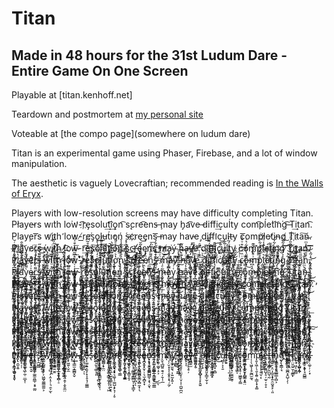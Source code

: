 Titan
====

Made in 48 hours for the 31st Ludum Dare - Entire Game On One Screen
------

Playable at [titan.kenhoff.net]

Teardown and postmortem at [my personal site](http://kenhoff.net/games/titan)

Voteable at [the compo page](somewhere on ludum dare)

Titan is an experimental game using Phaser, Firebase, and a lot of window manipulation.

The aesthetic is vaguely Lovecraftian; recommended reading is [In the Walls of Eryx](http://www.spacewesterns.com/articles/104/).

Players with low-resolution screens may have difficulty completing Titan. 
Pl̸aye̵rs wi͘th lo͘w̛-͡r҉e̡solu͢t͡i͢ǫn͡ s̨cre͡ens̶ ̧may h̡a͡ve ̶dif͘fi͢cuĺty com͡pĺe͘ti͝n͘g͡ ̶T͢itan͡. 
Play̧er͞s w̨i҉th ̛low-̸r͟e͘s̡o̢lu͟t́i̕oń ́s̶c҉ree̡ns͞ ̶may hav̵e ̡dif͟fi̛c͜ult̶y c͞omp̛l̷et̸ing̸ T͏i҉ta͠n͏. 
P̸҉l҉̨ą͟͝ye̸͘r̸s ́w̢i̷̢ţ̷h̕̕ ͟ļ̸͡ow̴͞-r͢͡e͜s͠҉ol͢͠u͜͡ţ͜i̷on҉̸̀ ̸̴̢sc̵͟r̛҉̶e̢ę̡n҉s̕ ͟҉m̸a̢͘ý̴ ̧̀h͞a̶̷̢v̸̶̛e̷͝ ̸͏dì͡f̵͜f̴́҉i̢͡c̢u͟lt͜y̢͜ ̀c̕om̢̛͞p̸͝leţin҉̛g͡ ̷͘͡T͜͏̛i҉ta̷͟ń̕͡.͝͡ 
P͋ͦ̋ͦ̂ͬ̆l̔҉ā́͛ͯ̈̈͌̐y̴̏͋҉e̛͛́ŗͬ̾ͦ҉҉s̶̏̈̄ͬ͛ͫ̋͢ ̽͘͡ẁ̾̕i̽ͧ̚t̆̋̊́̆ͯ͂̍̃́h̨̋ͯ̆ͮ̌̅ ̵͗̀̂͡l̢̍̉͢ŏͩ͏̨wͨ͆̃̔̽̇͒ͤͧ́-͛ͮ͒̓͏͏rͨ͏̷͏e̢̒ͧͥ͆͒̊̃͆ͥ͞sͪ̂ͯo͑̒ͦ̂ͣ̍̀͠l̎͋̐̃ͣͧ̈́͢͠u̍̽̒̂͊͂t̐́̑̍҉i̽͊̆ͫ̊͋̀̕ơ̔͛ͭ͋͑ͤ̎̚͜n̉̐ͧ̎̓̑̾̀ ̵̨̿͊̆ͮ͐̑͐̽ś͐̈ͪ͟͝c̸̍͡͝rͬ͑ͯ͐́̄ͤ̃҉͘e̶ͩ͂͐̽ͭ͂̆͝e̸ͦ̓̒n̂͌͑̓ͫ̒͞͏͘s̵̛͊͒̂ͨ̅̀͒̓ ̈ͮ̎ͯ̅̎̚҉̷mͯ̽ͩ̋̚͢͡a̷ͦ́y͗ͫͬ ̸͑ͬ͌̕h̶͊ͯ͒̈́͂͘ą͊ͫ̌ͬ̄͡vͨ̔̒̍͑̃̅̕ė̢̨ͧ̕ ̃̃ͭ̀̿ͩd͛̀͠ì̢̅ͨͣ͑̋́͌̅͞f̉̏̅̏͒̕҉f̍̔̍ͨ̆̓i͊ͧ̈́̀c̸͗̿̈́ͧ̐͞u̶̵̡ͦ͑̄͐̋ͭ̅͋l̊ͣ̐̾̈́̃̍҉t̀ͪͪͮͨ̈y̧ͨ͋̂̋ͭ ̴ͭ̍̀͑͡c̷ͥ̏̈́ͭ͒ͮ̌̾o̢͊̎̔̎̓͋͛ͬm͗͒̅̌̏͗͊p̢̾̿̓̓̇͋ͬͬͨl͛̈́̑͗̑̾ͩ̚҉e̵̛̅̃̇̍̑ͩ́t̛ͨ̾͆̏́į̎͂̈͊̈̆ͨ͋͋͡ņ̄̆̊̌ͮ͛̈́́͞g̡̍͐ͥ̆ͦ̑͋͠ ̴̡͋͛͝T̵̍ͩͣ͋̑̎͗ͧͧ́î̸ͥ̇̆̈̓͝͝t̶̍̒͂̀͌̕͜a͂̎ͪ͠nͤ̄̋ͦ̇͊͗ͫ́͝.̾͂͛ 
P̸͙͇͆͂̎̒̉̂̊ͤ́l̘̩͕̮͍̣̣͖ͪ͝ā̓ͤͬ̐̽̃͋͟͏̢͔͙ỳ̰͇͍͇̺̩̜̰͌̐̔̂́͑͢e̷̯̹ͯ͗̓̒̃̈r̼̭̣̰̝̪͌ͭ͋̄̾͒ͦ͞͞͠s̴̸̨̲̼͚̘ͭ̐̇ ̆̐̄͏̡̱̞w̜̘̜̠̹̘͖ͧ͌ͦ̃ì̽ͧͤ͑͒̑҉̜̻t̠͇̱̹͊͛ͨ̓͝h̫̺̀ͪ ̏̂̒ͯ́҉̛͓͉̦͕l̸̴̝̭̝̠̙͓̥̎̓̊̄̇o̧͇̩͉̠̎͌̔̉͆ͨ͜͟ẇ̱̭̹͔̠̻̥̮̜͑ͮͦͫ͛͞-͙̤̱͓̘̭ͥͮ̉͜r̛͕͕̘͓ͧͦ͢ē̸̹̘̟͊͝ş̤͈̩̮̭̠̯̻ͨͭ̾͑̊̃͋ͮ̏̕̕ͅo̷̢̞̹̙͙͇̼̠͑̐̐͋l̤͈̻̲͈̤̙ͬ̄ͦ͌͊̈̊ͫ͜ͅu̗̫̥͎̬̍͂ͩť̾̽ͤ̍̆̍̐͏̡̤̩̮̻̼̖̫ͅĭ̭̫͌̂̒́ͦ̇̕o̴̵̩̯̰͚̪͕͈͔̘̔͊̉n̢͚̯͗̌̔͐ͯͭ̿͞ ̨̗̜̯̘̪̙̒́͡s̸̻͎̗̩̪̟͎̠͌ͮ͐̈́̽ͤ͢͢c̘͑͋ͩ͝ṙ̷̩͔ͥḙ̶̡̞͇̪͔͍̭̤̀͋͌̾̋͠e̸̴͍̘̲͈̪̹̗̺ͥ̏n͆ͬ̌ͣ҉̸̳̥s̵̨͙̤̪̍̇͛͢ ̛̳͈̘̜̏̆͌ͥͥͭ́̚m̶̞̮̯͙͂ͤ͗̏͋́͝a͙͖̭͙̻̿ͧ̍͘͠y̻̣͑ͥͧ̈ ͕͓̖̲̺̤̪͐͋ͨ͆ͥ̔̓͠ḫ̶̬̥̍͒̄͛ͮ̑̀ȃ̵̭̮̫͍̩̞̘͜v̮̠̝̳̆̃̍eͤ̌͑ͪ͐ͯ̌͏̢̞̟͔̯̳͚ ̧̳͂ͫ͊̎ͅd̃ͩ̎ͦ̄͛ͮ̚̚҉͕̖̰̥̙͓ͅi̶̴̯̦̝̻̣̋̒f͐̓̏ͥ̒̈͋̚͠͏̼̳̰͙f̩̖͖̮͇ͪ́ͮ̓̉̚i̷̬̞̍̔̓̒́̅c̦ͫͫu̺̻̘̣̠ͭ̿ͫ̿̊̀͌l̡͉̠̮̫̤̻̏̇͂͊͗̀́t̑ͣͯ҉͕̮̦̫̹͙̹̕y͑̿͒̅̓͋͞͏̠̫̜ ̶̟͚͖̠̂́ͨ͞c̸͔̗̘̹͍̱̘͌͐̔́o̰̗̝͑̿͑́ͦ̅͢m̵̵̺̹͍̖̻͇̲̑̾͆͋͡p̓ͫ́͑҉̣̰̖͚̥̩͟ļ̲̩̘̝̣̻̦̌͂e̵̲̿̈́ͤ͋͋ͤ͆́t͊ͨ̚҉̵̶͖̫̥̘i̸͍͎͚̗̣͚ͬ͗ͭͩͫ̎̄̌́n̛̹̯̮̞͔̺̥̲ͫ̾͆ͤͤ͛͘͜g̃̽̑̔͗ͤ҉̛̪̱̝͘ ̖̫̪̱̭̳̠̋͋̃͋͡͝Ţ̢͔̻̲̥̓̎͗̓͋̅ĩ̜̳́̆̕t̘͖̣͋̐ͬͦͬ͒̋̉a̺͈ͭ̂͑͑n̉͏̶̡̦̣͉͚̭̜.͇̰̮̗͋͑̑͘ 
P͠҉̴l̴̴a̴̢̛͢͡y̴̵͢͝è̵͟͡ŗ̵́̀͢s̵͟ ͘͏w̨̧̨i̵̡t̸̸̀͟h͘͜ ҉̴͢l̀͢o̡͟w̨͏̨͏̵-̨̛͡r̴̸̡̡͜e͝͞s̢̀҉ǫ̵̷̕͘l͘̕͠u̷͏̵̸t̀͝í̷̢͡͠o̢͘͠͝n̶̸̨ ̛͜͝҉s̵̨̡̨͟ç̧̛͡͡r̴̡͜e͢҉͜͢҉e̡͏ǹ̶̕͠͞s̛҉͝ ̡͟m̸̶͘a̸̵̴͜y̵̵ ͝҉̵̀h͏̕͟a̧͟v̵̨̕͟͞è̸́͘͠ ̴̕d̡͞i̧̕f̡͜͏̢f̴́i̴̷̛͢͜c̷͢͠u҉̨ĺ̵̀t̶̢̀͘y̵̧̨ ̷̕͜c҉̸̛ó͢m͢p̶̷̕̕l̨̨̕͞e̸t̶̨͞í̵̡ǹ̷̛g҉́́͡ ̀̀͝T̀͘͝ì̴̸͠t̡͘͞ą̶̵́͡ņ̡̛͜͡.͏̷̕ 
P̈̌̆ͫ̎ͫ̀ͤ͐̋̅͛̒̇ͩ͏̛l̷̨̢̧ͮͫͤ͂ͨ̽͐̌̐ͧ̈́̚͡a̷̢ͨ̈̈͊ͣ́͢y̸̑̿ͩ͋ę̛̋͌̽̏͡͠r̀͑̑ͪͪͦ̏͟҉s̈͌ͮͥ͋̔̈ͮ̋̋̓̔̔͋̆̆͝҉̶҉ ̛̔̐̉̔̆ͨ̍ͥ͋̑͗ͫͧ̏̽̈͐ͪ̚҉̨͘͘w̷ͯͪ̊̀͆ͤ̾̐͛̃͆ͬ̔ͫ̀̚͡͞į̸ͩ͛̈͑͊ͩ̌̎͘tͫ̑̌̀ͧ͛ͨ̐̆͐̍͆̍ͤͩ͐́̚h̢̢ͮ̈́̀̉̎͌ͧͣ̐̑̉͛̏͌ͮͣ̀͞ ̶̶ͤͥ͒ͧ̎̈͒̽͌̾̒ͭͧͫ̂l̢ͫ͆͆̾͂͐̃̍͡oͯ̑ͪͣ̐̓ͮͤ̄̚͏wͫ́̌̊ͩ͛ͨ̃̍̚͏̷-ͮ̒͗͏͞r̡ͤ̓́ͬ̊̀̊͂̚̚͘͜è̷̓̀̆͑̿͆̐̿̎͒̀͒̍ͣ͌̀̚̚͞s̶̉͛ͦ̅̏ͭ̈̎̇ͤ͋͌̃͋͟͝o̍̅̊ͭͯ͊ͫ̉̑ͦͬ͐̚͏҉l̷̛̓̇̔͆ͤ̋ͥ́͑̈ͥ̐̈́́́͢u͋ͬ̿͌̊̋̒͊ͪͧ́̾ͤ̇̐̚̕͠tͪ͗ͮͫ͆̓̊ͦ͂҉͠i̢̢ͭ̈́ͥ͛͆ͪ̈̋̽ͦ̈́̉̎̐̀̍ͮͤ̚͡͏oͩͮ̈́ͤ͊̈́ͤ̍ͭ̌͛͗̀͏̢͟n̆̋͐̄̅̂̀͢ ̸ͬ̒͌ͯͭ̍͋̃̓ͤ̾̆̋͐҉͠҉s̷̈̾ͨ͐̉ͣ̔͌͛̔̽ͬͣ̔ͦͦͤͥ̓͜c̷͒̃̋ͥͤ́̚͜͞ŕ̢͊̃ͣ͑̑̃͌̂ͨͨ̆ͦ̅͌͂́́̚͡eͨ̆̄͑̑̽ͪ̑̆͂́̍̿̂͞e̸̛͆̔̓͊̂ͬ̓̀ͪ̊̔ͨ̍͒̀̽n̡̅̽̏ͦ͊̒̚͜͜͏s̽͐̍ͧ̂͘̕͟͡ ̵͛ͮ͊ͬͬ̿̓̿̾m̶̷̧ͤ͑̋͋ͮ̀̃ͤͯ̀̕ǎ̡ͩ̂̅̌͆͗̓̓̎̽̋̉̈̋̿́̓͂͠y̐̑̑̌́ͨ͟͠͞ ̶̷ͣͭ͛̌͜͠hͧ͛͂̓͆ͩ̐ͨ͠aͭ̽͑̽ͧ̓ͥ̇ͦͥ̾͛̈̎̑ͧ͗̿̕͘̕vͧ͛ͣ̉ͩͬ̔͌ͭ̅͛͑̓ͮ̅̓̂ͫͬ́͏͏eͯ͌ͣͤ͆ͦͨ̊̉ͭ͌̒̀́̚ ̴̧͗̐́͟d̢ͤ͑̅͆͋̂͐̾ͨi̵̧ͥͮͤͦ̆͐ͭ͆ͩ̌̽ͣ̃ͯ̒͆̎̀f̶ͭ͐ͫ̕͜f̎̏͊̀̅͗̀̄ͥ͜҉ỉͥ̆̇̐̌̅ͬ̀͡cͣ̉̍͋ͧ̿̀̕u̴̸̅̂ͩ̌ͤ̇͗ͨ̎͂͂̽ͣ́̚͞l̴̨̛̊̅̓̔ͬͬ̉ͩ̀͗̇̆̒͆̃̇ͭͫ͟͟t̵̑̿̇̿̿ͨ̊ͮͤ̒͂͑̊̀͞y̷̨ͫ̍̈́̕͠ ͋̋̽̾͌̓̆͆̓̃̂́̚͢͜͞çͥͫ̇ͤ̀ȏ̵̸̇̒ͧ́ͨ͋̎̋̓͊͘͠ṁ̶ͧͪ̇́͠͏͟p̛͌́͑ͩ͋̍̀̂̀͛̇̌̂̎ͣͤ̿҉l̸̨̄̃́͂̏̚̕҉̧ě̛̛̔̈ͧ̋ͯ̃ẗ́̓͗́ͣͫ̽ͩͮ̔̓̏̔̓͛ͧ̐̓͌͏̴i̷̽̌̓̃ͦ̆̂̆̀ͣ̋ͤͩ̀́͢n̴̓͆͑̄̾͡͡g̡͌̽͐̊̑͒͐̂̋͒ͪ̍͘͜ ̸̌͐͌ͥ̑ͩ̐̎͜T̨̃̿̇̃̐̔̄̑̿̏̅̈̓̕͘͜͞ỉ̴̊͆̔̚͢͜t̷̔͂̔ͪ̆̌̀͑̄͋ͮ̄͂͐̇ͩ̄͏́ą̵̷̛̾͛̂͑͌ͫ̂̽̃̈̚̕n̨͐͑͒͐ͯ̃̒ͭͪ̑͛ͫ̑ͭ̀̐ͮ͠͝.̨ͯ̏̂͑ͣͨ̒ͣ̀̔̉̂̃̀̅͘̕͜͝ 
P̷̴̢̨͔̲͙̠̰̭̮̭͚̝̦̜ͩͮ̑ͪͬͮ͛̄̿̉̆͞ͅļ̛̞͎͔̝̹͉̗͔̮͉̘̫̬͔̩̞̭͙ͬ̐̂̄̒̈̔͒ͫͪ̃̐̋ͫ̑̇̕͞͝ͅa̶̜̯̗̩̙̫̜͇͚͖̝̜̻̝̼͗ͦ̑͋͂̄̒ͨ̋͡͠y̶̧̢̢̢͈̺̼̟̠̘͕̞̗̹͑̄̃̾͊ͭ̉̆ͅͅe̸̶̠͖̳͓̥ͧ̆ͭ͆ͮ̇̀͞ͅṙ̸̴̠̠̺̖̗̰͉̫̜̆͛̋ͬ̋͛͝͝ͅs̢̻̘͉̰͈̤̰͈͒͐ͪ̌ͩ̒̉ͮͤ͛͘͞͠͝ ̸̧̠̩͕̜͖̙̞͍͐ͪ̌̋̈̄̃͋̒̍ͯ̽ͫ̂̾͗ͦ̈̕w̛͖̞̞̫͓̲̰͚̘̏͂̎ͦ̈̓ͧ̂ͤ́̈̒̔ͫ̀͟͠ͅȉ̡̧̛̪̭̰͚͓͉̪̭̱̪̙͚͍̻̣̝̒̆ͦ̂̉ͮ̊̔ͧ͟t̼̻̺̬̳̣̞̞͇̥͚̬͖̫̭͔͚̻̔͐ͪ̌́͋̈̍̊͜ẖ̷̴͈̱̺͍̗̺̫̰̺͎̼̋͋̇̽̽͑̔ͨ̂͋́ͩ̏̐̈̌̒̄͟ ̅̑́̉ͣͩͭ҉͏̪͉͖̬̠̺̰ͅl̸̢͌ͯ̐̓̽̏ͨͭͣ̚͏̶̨͖̙͇̯͇̫̤̬̠̞͚͚ͅo̖̬̠̻̩̗͎̙̖̦̤̠̳̝̲̖̼ͥ̃ͤ̌ͣ̈́ͣͦ̓̅ͪ́́͠w̶̛̽̂̏̒̏ͧ̆̐̊ͦ̔͒̌̐̚̚̚͞҉͕̬̼̯̠̝̦̪̞̮̱̳̙̻͉̮ͅ-̜͕̥̗̩͎̼̿ͬ̇͛̅͊̊̔̑̒̅̃ͬͣͦͯ͋͊͠͞r̷̸͉̲̱̝̘̦̗͔̞͚͎̗̘̰̠̠ͬ̄ͮ̉ͩ̄̍ͪ́ͅͅe̩̙͙̥̫̰̰̪̥̖̖̭ͪͣ̂͒ͨ̒͐ͩ̓̃ͥ̈́̊ͤ̏ͨ̌̚͘͢s̴̱͉̻̖ͬ͒̊ͭ̽̈͂ͤͯ͞ͅo̡͛̄ͭͧͥ̿̈͌͂̈́ͥͬͫ̎́̓ͯ͐̚͏̞͖͔̣͎͇̭̺̲͙͕̫̬͚ͅl̴͙͖̭̟͖̱͈̣̠͉̯͍̉̔̎͛ͭ̓̒͊͜u̸̧ͬ̾̑ͦ̂ͩ͐̂̓̓̀̚҉͖̖̭̘̥̯͇̮t̸̡͎͖̙͖̭̲͉͒ͣ̋̇͆͛̃ͧ̀̚i̋ͦ͑̉̇̍ͧ̈́̍ͧ̈ͨͪ͏̯̮̺͈̱̥̞̜͚͈ͅo̲͖̞͉̦̫̝̥̭͉̮̼̰̭͇̿ͧ̋̇̍̄ͧ̿́n̷̡͉̞̙̼̥̳ͨ̃ͤ̊̄ͦ͛̌̿̓͂͑ͣ̊̄ͣ̉̓ ̮̙͎̠̮̤̞̤̱̹̱͎̻ͤͪͣ̅̇̈́ͦ̈́̅́͘sͮͤ̋ͥ҉̘̞̯̖̞̟͖̗̳̕͠͡ç̷̲̱̝̭͕͚̟̞̘̭͇̣̗̄ͩ͆̓ͥ̐̇ͫ̌̋ͪͬ̑̃r͒ͩͪ̋̾̒̊̅̑͋͐̇ͩ̾̇ͣͥ͝͏̢̦̪̠̮̫̪͇̼͉̤͎̰͝ę̼̻̹̹̰̥̮̮̞̺̤̩̹͍̻̝̤̋̆̉̅͌ͭ̑̾ͣ͆̾͋̇̚͜͢͞e̶̸̼̪̺̮͕̦͖̤̞̼̩̰̎̉ͥ̏n̢̧̧̢̟͕̭͇̦̠͓̏̐̒ͧ͗͋̾ͧ̈́̒̍͗̓̈͆̅̚͠s̷̘͎̖̻̻̋̂̈ͮͧͦ̈̽̈́̾̏̋̈́̈͌͑́̽ ͬͧͥ͑̌ͧ̊ͥ̂ͩ̚͏̶̡̛̭̟͚̀m̛͑̊ͯ͑ͮͪ͏҉͖̲̯͎̤͇̹ä̵̶̹̥̬͔͉̲̝̩͎̟̻̤̰͇̬̺̙́̈̽̌̈ͦ̇ͫ̔͞ͅͅy̿̀͊͆̽͐̚̚҉̵̥̟̳̝̲͖ ̴̧̠̖͎͓̘̬̘̇͗̏͋ͬ̅ͫͤ͆̈̓̃̇̀͂̉̊́̚͠ḥ̮̲̝̞͇͎̲̫̘͚͍̪̮͖͖̑͒͒̍ͮ̽̍̾̅ͥ̊̂̃ͤ̚͜͟͢ͅa̷̐ͩ̂͐̉̍̾҉҉̴̢̣̗͉̙̳̪̜̜͍̩̟̪v̡͉̤̲͕̗̟ͭ̊͊͆̓̋͆͠ę̢̻̠̰͚̦͎̥̫̞̦͔̠̪͍͉̰̻̇̉ͤ̃͊͌̿͌̐ͦ͆́̔͊̓̾͋̃̓ ̸̨̙̙͎̣͎̰̩͓̘̥̄ͤͮ́̒̄ͤͩͧ̒̐ͬ͛̂̈́̎́̚d̴̙̳̻͉̪̳̯̠̘̤̝̫̳ͧͦͦ̏̄ͮ͆̿͒ͮ̓̾͂̄̌̐́̚̚̕i̶̡͈͔͎̹̗̰͈̞̟͖͖̬̟̘̰͚ͬ̒ͣͦͦ̇̐̾̅ͭ͗̆́ͦ͗ͪͨ̚͜ͅf̴̖͎̮̩̫͉͈̟̖̠͔̳̟͍̥͎̠̙̆̾͋͂͆̅̾͢͠͞ͅfͭͬ̌ͫ̂̆̎҉̵̨̨҉͇͇͙̜̥̜̖͈îͭ͐̄ͯ̕͘͜͞҉̻̗̜͎̯̣c̴̢͍̺̲̳̞̙͗ͥͨ̇̅̓̎̅̏͂̚̕ͅͅṵ̵̧̧͔̪͔̝̤̼͇̟͍̜̩̽̔̓̀̿͐̉̾̇̌̌̚͘l̾̓͂ͪ̓ͪ̍̐̂ͪͥ͏͍͕͚̼̜̱̬̱́t̵̰̭͎̯͉̰ͧ̐̃̑̿̄̊ͥ̓ͤ̍ͭ̓̊̽̃ͩͬ́̚̕͡y̵̸̳̗̪̗͈͙̥͛̃ͧ̓̄́̆̿̀ͫͧ͒ͤ͊̈́ͦ̾ͩ̚ͅͅ ̨͚̣̰̳̦̮͈̙̜͕̂̐ͩͤ̊̆͋̂ͣ͞c̨̳̞̙̘̹̣̘͉͍̲̩͙̖̼͇̝̫̿̄̉ͮ͊̋ͥͤ̀̕͢͟ͅǫ̵̝̩̠̭̀͛̈́́̔̃̕m̶̨͖̼͈̜͇̱͖̜̻̘̖͕̬̣͔͈̺̖̙̎ͯ͋̃ͩ̿̍ͮͩ͂͆ͩ͢͞͞p̶̷̳͎͎̱̻̪̮͕̯̲̱̹̾̒̓ͫͨl̶̠͍͍̥̫̥̱͎̟͉̤̪̏̇̐́ͤ̊̈ͦ̃̀̚ͅē̵̠̘͖̩̻̫̩ͭͪ́̉̃ͬ͑ͤ̏̓̐͋ͥ̎̊̑̚͜ͅt̩̻͇̟̜̮͕͍͈͈̦̪ͨ͆͊͐ͮ̽ͣ̍ͤ͑̋̂ͯ̂̊̾͠i̛̛͈̤͈̹͉̩̮̯ͯ̏ͭ̄͗̈ͮͮ̏̂̓̈́̆̾͑̄n̢̢̆̃̎͐ͫ̿̽̇͜҉̴̜̻͈̗̖̦̼̙̳̺̞̲̹̼̼͍̦g͓̖̹̺̖̼̦̹͕̻͐ͥ̿͆͡ ̢̛̛̗̣͍̰̹̜̩̤̙͔͔͙͓̂ͨ͋̈́̍̊̕T̸̗̹̦̻̫̻͎̩ͧ̓́ͪ̇͟͟͠͡ͅi̷̧̱͔͙̰̥̳͔̟̣̻͉̗͍͌̐͗́̓̑̿̐̿ͥ̚͞t̎̒̐̇̎͋ͮ̋҉̭̫̘̻̳̳̫̟̗͖̣̫̣͘ͅa̡̢̛̪͓̱̬͎̟̹̘̭͎̮̻̼͍̦ͨ͋̎ͧ̾̃̾̐̋̔͂̉͐͗̽̉̐͜n̢̻͓̳͔̗̫ͫ̆͂͛̎̌͢͠.̵̛͈̬͍̤͔͚͎̞̳͛̏͑̈́̔̍ͥ͌ͤ̄̅ͨ̈ͤͭ 
P̢̲̹̰̳̳̹̭̅͂̀ͦ͂̾͒ͨͦ͆̿̿̅̅͂̽͞l͉̘̲̻̳̬̮̙̻͔̰̼͚̘̼ͬ͂̌̉ͬ̇ͪ̓͢͝ą̟̜̜͚͖̜̳̫̯̣͓̟͕̤̻̻͔̒̊̈́ͨÿ́̔ͪ́̓̌͛ͩ̓̈̚͏҉̙̠͓͔͈̦͕͓͍̯̻̰͉̲ë̐̃̿ͧ̔ͬ͋́ͥ̏͂́̇̊ͭͧ̚͠҉҉͇̣̟̙̺͈̬͕̥̫̻̮̘͇ͅͅr̴̵͚̬̮̻̫̹̹̠͍̲̞̠̖͎̻ͦ̿̄͌̋ͯ̾͊ͧ͗̚͟͝͞ṡ̸̻̳̤̹̱̹̲͙̯̲̻̬̈̀̃̎͂̅ͩ̐ͭ̃̇ͬ̏́̚͡ͅ ̵̙̥̜̥̼̙̰̥ͭͣ̓̇̿ͧ͑͡w̵̡͋ͭ͛ͨ̓ͬͮͦͨ͒̽ͧ͂̓͠͞҉̣̭̯̲̤̩̺͍̹̱̙̰̞̹̞̼̠ï̵̺͎̦̥͓̻͕̝̹̣͇͙͕̙̩͗̒̃͢t͈͉͎̲͕͎̜̻͖ͥ̄̇ͥ́ͨͦͩͫͨͩ̔̉̓͊͒̈́͟͞͡hͥͦ̇̅̃̔̐͏̴̸̨̭̫̱̰̭̩͘ ̵̨͉̪̟͖̤͎͇̯̮͉̾̋ͩ̄͆ͮ͘͠͠l̨͉͎͓̖̙̗̯̘̖̯̪̖̱̲̯ͭ̓ͩͥ͒̓ͣ̇̓̏͌ͫ̕ͅo͙̯̩̮̞͓͔̥͚͓̬̱̯̙͉̻͖͛̈́͂ͤ̓̾́͠w̖͚̼̥͚̤̩̲̱̭̞̤͂͒̄̈̀̆ͣ̒ͣͨ̆̿ͤͭ̊ͩͣ̾̀̀̚̕͞-̶̵̷̥͖̥͙̤͎̳ͦ͐͂͂͛̀͐̌ͧͣr̾̊̓ͩ̏̀̌͗͆͒ͣ̎ͮ͆ͤ͏̨̤̫̞̹̩̬̺̟̺̰̹̞͍̣ͅe̵̡̮̠̙̥̮̥͍̳͇̯͙̹͇͓͇̮̩̓́͒ͮͥ̀͊̌̀̚͢ͅs̷̐ͭ̽̈́̇͗ͫ̾̂ͦ̓̇̉ͬ͆̕͏̘̮̗̞̣̖͡͝o͙̟̼̣̝̯͓̹̯̼̤͕̘̲̜̮̱͙͑̆ͨ͑ͤͯ̑̅̎͊ͨͦͥ͘͡ͅļ̵͉̣͓͔̜̌ͬ̔̆ͥ͌́̾̿ͯú͕͎͔̣̣̝̯̪͖̼̦̩̝̞͕̮̄ͨ̑̂̿͑͐͒͒̏ͥ̿͛͛̒ͩ̀͜͜ͅṯ̴̛̻̥̖̼̖̲͚̩̮͕̱̭͒͌͂͂ͮ̓̅̒ͪ͋̔ͦͤͥͦ͐̌ͦ̕ͅǐ̴̶̉̃̑̀͌̽̋̋̂҉҉͙̩̦̰̱̬̤̲͎̘̙͠ỏ̸̲̰̘̱̝̮̣̫̩̙͉̖̥ͩ̈́̌ͭ͠ņ̉͂͌̎̍̐̒̕͏͎̤͓̣̗̞͚̼͈̥̣̭̞̠̗̻̭͉͞ ̺͙̟̗̝̺͈̤̱̱̠̞͓̰̝̳͍̞̓̌͗͌̈́ͧ̅ͫ̋ͤ͑ͧ͒ͩ̍ͬ͘̕͠ͅs͎̠̠͈̭͙͕̠̹̯̝̻̤̭͇ͤͬͤͭ̈́ͯ̓͊͊̈̿͆͗͑̍ͣ̉̊ͭ́̀͞͝c̷͚̹̬͙͙̙̼̟̘̙̞̗̻̳͙͈͍̝̎ͯ̉ͨͥ͑ͥ̑͐͘r̛͔̲̥̝̞̱͎̗͓͚̬̈̈́̌́̆͗ͤ̋ͤ͗̅̔̍ͩ͛̀̀͜͝e̸̸̢͉̲̜̗̦̩ͭ̎̂ͦ͋͋̑ͮͯ̋͂̂̊̿́͊̓̚͠e̸̡͙͕͇̖͚͈̜̰̥̻ͨ̈̊̈́̍̐͗ͯ̔̚͟n͒ͤ̐ͯ̋̽̔̊ͨ̒͏҉̸̛̱͍̖͎̯̳͇̣̝̻̯͎͙̠̝̞̪̭͡ͅş̵͖̹̥͓̦̮̜̦̘̮̟̹͖ͥ͊͌ͩ̂͑ͣ̚͘ ͓͇̻͙̣͇̣̯̻̪̺̦̥̻̯͇̥̟̟͂ͯ̆͞m̛͛́̎̀̚҉̼̖̪͓͕̙̹͇̬̺̮̤͚ȧ͊̈ͨ̆̐ͩͫ͘҉̯͔̙̹̯̞̰̯̦͖̦͔̲y̸̡̺̳͓͖̭̘̙͎̲ͦ̽͌ͧͥ͑̓ͨ̊͘͜͡ ͒͊ͫ҉͈̙̫͙͜͠h̨̻͕̜̍̎ͭͦ̈̎̋̽͂̍ͩ̑͌ͮ̍̄̄̾͢a̶̬̼̼̹͂̌̔̑ͫͮ̊ͨͫ͘͟͢͠v̷̺̖͓̬͕̘̀ͯͤ̄͌̿̃ͧͦ̇̐͊̒ͥͣ͗ͥ̇̊͝ȩ̸̦̺̩̥͍̻͍̙̺̦̗̙̱̻͍̫̲ͪͧ̎͑͊ͦ̏̎̕ ̵̴̦͎͉̜ͧ̆̉͊͒̓̀ͪ͞d̷̦̬̲ͦ̄̏ͮ̀̀̐ͪ̉ͨ̍̊ͨͭͪͥ͠ͅȉ̷̪͕̥͙̻̻͖͚̞͖̲̟̻̥̱̜̟͕̿ͥ̋́̃̃̈́̎ͣ͞͞f̡̻̭̟͈̯̜̳͔̜̳̺̩̺̰͇͉͈̈̑͗́͗̽͑̌ͮ͋͊͌̉̚̚̚ͅͅf̢̞͈̞̦͓͈̪̋ͮ͂́͐̽͐ͧ͑̈̐̽͌̔̒͟į̴̱̯͇̻͙̮͚̺̍̈́̔ͪ͑̅͒ͭ̽͒̀ͪͫ̇͋͗ͩ̈́͟͟ͅc̸̴̈̈́̐ͨ͏̧̙͍̻̟͙̫̝͕ͅų̵̛͑̔ͨ̍ͦ̊̔ͩ͂͐҉͇̥̦̫̺̳͍̯̯͖̲̦̱͉l̶̲͉̫̯̹̝̺̱̬̗̝̳ͣͮ͐̔̾ͦ͂̈̉̊̈́̉̕͢tͧ͒ͨ̆̊̓ͧͤ̀̈́̔̌̈́̄͆͗͏̶͈̰͖͇͓̟̀͟ͅy̡̱͇͓̱͔͓̬̥̤̗̔̐̑̍͒̒͐̔̽̔ͫ̑ͫ̍ͧ͛͜ ̶́̐ͦ̐̀͑ͣͬͦ̒ͫ̒̈͋̓̔̑̌̄͡҉̻̲̰͉̼̬̥̦͙̗̘̠̕cͫ̐̄̌̌̔҉̶͓̠̫̣͎̱͖̮͖̭͓o̢ͧ́͂̄̽̾͋̄ͧ̆̑̚̚̚͜͠͏̸͉̹̬̹̥̫̠̝͔̠͚̺̲̦̬̹̙̹ͅm̨̍̒̀ͩ̆ͭ̀̍̅͒҉̸̸̗̻̻̥̰̻͈͓̲̻͇͙̹̬̳ṗ̨̡͓̻̰̜͙̱̙̟̥̅ͣ̏̿ͣ͒ͤͪͫ͂̌͒ͣ̌ͩ͆͐͠l̴̛̤̪̹̖̜̮͚̥̺̬̳͉̮̳̯͑̔̅̌ͪ͂ͫ͊ͦͬ̅̅̈̏͋͛̑͛͠e͆̓̐̍ͫͧ̉̍ͪ̓̎̓ͫ͂̌̎͏̸̞̠͕̭̺̟̠̙͕̬t̵͋̃̑ͧ̋͑̓ͧ͊ͧ̏ͤ͝͏̷̦͍͎̻͉̹̻̹͇̗̻̘͈̼̯̳̗͞į̩͇̻̳̰̩̩̬̮͎̫̮̥̩̘̥̘͌͋͒ͯͤͩ̉ͯ͛̕n̶̢͍͉̙̬̫̙̿̆̋́̈̔̆͒̒̃ͮ̀̈ͩ̏̋ͪ̓̕g̵̛̛̠̦̗̻͙̬̲͈͔̠̳̞͎͇͚̙̼͛̐̍̽̒̐ͫ̓̉̓̑͠ ̡̥̪̩̖̙̞̪͎̣̠̯̟̤̬͕̣͈͌͐̉̅͛̉ͤ͞T̳͈̹̈̅̈ͪ̓̑́͟͢͠į̵̶̶͔̲͚̰̙͓̯͔͍ͯͤͩ̈ͨ̋̄́́ͬ̅̈́ͫ̄̕ţ̡͎̳͕̣͔͓̗̝̭͎͚͙ͭ̂͊̈͊͌ͪ̒̈ͭ̿̊̃ͤ̅ͣ̒͐̍̀a̸̻͙̖̖͔̦̤͍̻̦ͧ͋ͣͨ͊̓ͦ́̀n̡̛͔̝̳̰͇͙̞̠͛̅̅̇ͫͥ̉͂̾ͤͨ̑̇ͦ̀̕͞.̴̴̧͔̱̱̙͓̞̖̬̖͇͕̫͓̉̆̾ͫ͐͆ͧ̀̍ͤͫ̕ 
P͕̙̟͕̙̳̯̩̩͓̳̯͎̬͈͐ͥ͌̎̔͑ͪ̊ͪͩ͊̈́ͫ͑͂̊͛ͫ͐͟ļ̶̖̼͈̼̯̲̖͒ͩ̑̎͌̋̊ͫ̊ͩͭ̊ͩ͋̔͂͑̇́͡a̡͉͍̣͚͖̫̣̖̝̥͓̦̋̑̇̅́̽ͭ͋́y̶̮̰͇͈͙̮̥̺̣̼̻͙̺̦̜̮͚͔͆͑̿̈́̒͌̚͘̕ę̴̸̢̞͓̱̻̺͚͉̩̳̹̟̦̰̦͐̅̅̈́ͬ̍̑̒ͬͨͅr̵͕̙̼̱̻̗̞̆ͨ͂͑͂ͩͦ͒͐̀̕̕͠s̴͛͂͒҉̛̘̲͍͉̣̻̱̼̖̮̜̭̞͕̠̯̪͖͕ ̶̷͙͙̺̣͉̻̠̪͎̅̀ͣ͋̏́͠ẘͣͪ̋̃ͥͨͬͫ͐͌̽̌͌̉͌͂ͧ̄͡͏̺̘̖̥̘͚͠͡ị̶͖̹̮͇͋̉̍͐̈́̎̽̾̾̅͐̿̅̃͆ͨͪ͑̚͟͟͝ͅt̨̟̭̝͉̝̦͙̪͙͍͖̗̼͒͆̀ͨ͋̓͐̓̐̽̇́̕͢ḧ̢̡̨̛͕̝͙̭̠͇̮͉͚̲̠͓͈̐̀̈́ͪͯ̔͑̓̀̏̌ͥ̋͒̇̂̇̀ ͔͉̰̳͈͈̦͓̘̃͂ͦ̇̂͋̉̿͑͋ͫ̋̎͠ľ̸̸͙͓͙͚̠͔̝͚͎̝͍̺͔̰͉͉̜͉͈͒̆̓̑oͨ͂͆̊ͨ̈́͂̚͘͏̨͚̝̤͚̝̠͙̲̯̮̝̜̣͖̮͓̜͘ͅͅw̸͓̣̹͔̬̒̉ͩͣͨͦ̆̅̅́̚̚͞-̴̷̸̢̙͓͚͇ͩ͑͛͆̋͋ͥ̎̃ͩ̆ͦͮ̉͆r̸̨̫͍̞͚̰̖̩̘̱͙̽ͫ̌̽͢ẻ̴͕̜͈̰̙̯̺͙̟̤̔ͬ̇̽ͧ̿ͮͤ̔ͨ̈ͪ͜śͥͯ͐̌͂ͯ͂̀̃ͧ͗̈̑̈̈́͂̚̚͏̵̴̜͙͖̪͞o̷̵͕͉̼̝ͩ́ͮͥ̓ͨ͑͘̕͟l̶̢̛̪̫̣̦͈̼̬̼̫̰̳͉̯̺̃̍̇̽ͥ̉ͥͩ̈́ͮͦ͝͠u̸̶͈̹̹̠̯̫͙̦͌ͥ͂ͣ̇̄́̽͛̊͗̇ͭͨ̅̾̊̊͘ͅt̢̘̪͔̙̲͍̭͈͈̙̖̻̱͓̭̊̐̂ͧ͊͂͆͠i̋ͫ̋͂̈́̂ͪͯ̊̌҉̧͙̹̤̖̹̜̰̬̼͘̕͢oͭ̾͒ͬ͗̓̀͗͑͒͑ͮ̎ͩ̊̎̔̌͏̮̩͈̥̭̫̼͕̼͖̞̪̯͙̦̖̱̲͢͠n̴̨̲̞̝̤ͭͫ͌ͧ̽́̀͌̐͋ͬͣͨ̌̑́ ̨ͨ̿̍̇̓̌͗ͥͮͫ̏̍́̚͟҉̭̲̠̬͉̙̮̟̝͖̗̟̹͎̦͝s̸̪͖͍̦̩̮͇̭̜̗̝̭̣̟̎ͨͣ̅̎ͣ̒̌̔̈̊̀ͥ̈́ͫ̑̀̕͡c̡̪̭̥̲̝̮̝͈̹͙̬̞̠̬͛̀̃̉̔͐͌͋ͣͤ̊ͅr̷̸̫̞̻̱̳̹̄͆̓̅͞͡ȅ̷̹͎̟̦̯̞ͣͨ̓ͦ̏ȩ̶̗̥͔̫͙̹̺̣̱͍͖̜̘̪͔̊͂ͬ̐ͥ̋́ͧͅͅn̷̞͕̬͖̗ͮͯ̒ͣ̉ͪͣ̋̋ͭ̑̇ͤ̄͌͘ŝ̲͉̮̜̣͔̥͔̙̣͇͐̑͋̾͝͞ ̶̵̡̟̬̺̹͔̖̪̪͎̱͔̦̭̟̈́̏͆͆͂͑ͨ̔̃͒͒ͮ̉̄̅͛̎̉̀̚͞m͌͒̔̃̾̏̃̔̈ͯ̀ͩ̎̓͢͠҉̧̪̟̠̘̦̱͖̮̺̲͔̯ͅaͯͮͣͩ̊̄̄ͤ̓́̏̒̀͏̷̡̻̱̩͈͈̤̞͔̭͖͖͕͖̥͜y̡̧͊ͦ̋̎͊̋ͦ͋ͮ̚҉͕̜͔̘͖̮̥̙̰̭̞̲̲̙͙̫̺ ̵̩̮̪̯͇̦͔̞͇̱̈̀̒̾͑̄̆̀̕h̴̲͖̟̳̝̘̥̞̩̰͎͂͂͂͑̒ͭ̒̆̓̎ͦ̓̕͡a̵͔̬̯͕̦͔̲̗̻̗ͦͫͭ͋́v̫͈̪͍͖̱͈̖̝̗̻̗̀͆̃ͬͭ̀͝͝͠ȅͭ̍͂͐̀҉̛͉̲̳͓͔̪̹̠͔̰̀ ̶̶͖̤̙̯̒ͪͮ̌ͨͨ̌ͬͭ͞͞d̷͍̘̫͔̯̮̙̮̗̹̟̱̄̈́͒ͨ̒̎ͤͥ̌͒͢͡i̵̴͎̣͕̳̞̘̭̥̘̯̬̳͍̭͇̘̣͔̖̽͆̎̓ͧ̾͂ͤ̈́͂ͫ̏͌͞͡f̶̨͓̥̫̹̹͔̥̦̳͔̦̋ͨ̓̓̍ͯ̈́̒͒̽̐̊͊̔̾̂̓͝f̨͇̭̝̟͚̙̊ͫͫ̅̇̆ͣ̽ͥ̐̀ͮ̐̾ͩ̃̀i̳̭̹͓̰̪͎̟̦͇̫͇̝͒̋͐́͘͟͜͠c̛̛͔̳̪̲͕͔͚͕̤̟̙͖̗͑̌̓̃ͨ̈́ͨ̏̂͘͢͢u̸̼͙͈̩͕͍̣͚̮͕͓ͥͯͩ̅̾̈́ͣ͗͒͜͟͢͠l̶̨̧̛͎̫͎̙͍̉͆̿ͨ̃͆ͯ̏͋̅ͦ͘t̨̮̳̖̞̰͖̝͖͓̦̱̺̖̦̣͔͑̾̀ͮͭ̽͐̓̐ͬ̈́ͩͬͦͧ̿́̆̊́y͆̓ͧ̒̎̓̌̄͛҉͘͜͏̖̘̤̠̫̼͉̮̜̤̼̱̝ͅ ̨̛͚͚̯̪̲̹̱̦̖̫ͮ̄̌̾͗ͦ̈͗͛͑̊͋̔̈͌̐ͣ͡͝ͅc̛͎͔̖̣̜͚ͥ̔͊̒ͨ̾̕͜͝o̒̂ͪ̋͏̡͚̭̠̞̤̠̩͉͎̙͉̫̹̩̪̰͍́͟m̸̵̷̴̛̻͓̠̩̺̣̩̩͚̯̰̓̉̓ͤ̾̉̈͛ͨ͑͛̒͊ͪ̚p̢̛͚̘͚͈̥̳ͧ͐ͧ̓͋̓ͮ̆̋̈́͆̀͠l̢̥̼͚͙͙͔̭͗͆͛̆ͨ̒͛̓̆̐̓̃ͬ̔́e̛̞̺̤̝̘̘̙̞̬̬̜̠͊ͩ̊ͦͬ̉̒̆̇ͤͧ͝t̎͗ͬͩ̈͋̏̿̅̈̂ͬ͗ͯ͑͆̍͏̵͈̻̩̟͕̦̜̯̦̝iͭ͑̑́̃͒ͩͮ̾ͦ́͊͑̾̈͏͡͏̡҉͓͎̝͙̜̥̻̮̺̼̭̗̙͉̬n̷̨̬̦̞̥̙͖̭̹̿̿͑̒̉̌ͩ͂ͨ́ͯ̉͐͂ͭ̊ͯ͒̀͠g̸̡̭̼̼̙̟̙̤͓̖ͨ̀ͭ̓̋ͮͤ̔̿̍͒ͪ̍̊ͫͩ̀̀̚͢ ̸̧̡̜̮̰̟̬͎̱͚̻͍̙̥̬̤͐͗̾̑̍̽̐͛̍̒̔͒ͩ̓̂̈́͡͝T̯̖̠͒̑ͤͨ͗͞͡i̡̲̠͍͕̟̙̳͇̞͖͍̇̽́̈́ͨ͢͢͞͞ͅt̴̽̀̈́ͤͪͨ̿̂͢͏̘̟̮̼̮̻͇͙͕̻̩̪̘̞͍ͅa̵̹͉̟̠̜̭͓̮̳͈͔̫̱̽̏ͩ̐̉̓ͤ̔̊̋̓ͦ́̉̒͌͊͐̚͡n̈́ͧͤ̈̈̀ͬ̃̾͆̐̚҉̕͏̨̜͍̯͕̻̗̣͓̝͔̬̬͍̼́ͅ.̸̛̙̮̺̺̗͓̖̯̗̱̮̩͖̘̔͆ͦͬͯ̂̀̚͞ͅ 
Ṗ̧̢͙̲͇̤͍̩̬͎̖̖͎͚̠̗̘͎ͤͫ͂̒̀͒̐̾̈́̈́̋̑̈ͯ͌̋͟ͅl̨̪̹͚͈̙ͤ͆̓̽̄̑͑ͣͥ̈́̑̕͢͜͝ą̼͓̜̟͓͍̻ͣ͊ͣ͑͑̇̑̐ͨͫͬͤ̾͛ͣ̆ͯ̀͌͠ͅy̸̱͔̟͖̬̥͇̤͇̓́̓͐ͥ̽̄̀̀͟e̝͈̖͚̯̝̙̻̯̙̘͑̌͊ͣ̄͋̋̽ͦͥͮ̀͡r̢̩͍̯̟̭͙̱̝͔͚̫̰̜̀̑̈́́̋ͤ̓ͨ̅̏̕͢sͤ͆̌̂͗̓̀̔́҉̹̤̼͙̖̬ ̡̪̣̺̣̰̜̭̩͕͚̬̫̼̥̓̄ͦ̑̇̇̆͛͂̿͑̓̉̀̀̚̕ͅw͉͇̱̯̋ͦͮ͌̈́̊̋̒̿͜͞͠ͅį̗̞̱͚͙̰͖̞̗͈͓̟͎̯ͣ̾ͫ̀ͩ́̍̆͂ͮ̄͐͡ţ̺̫̘̤̤̭̞̼̫̫̮ͮ̄̓̈́̊̀ͯͧ̉͂̓ͣ͛ͤ͑́ͥ̕͝͞ͅh̛͓̤̜̼͉̮͙͚̰̳̤̥̮̩͙͙͓̪̍̂̔̀̍ͨ͒̊̔̎̍̔̃̿̏̚͢ ̡̩̖͖̱̪̖̠̮̾̍̿̀́̕̕ͅl̢̹̘̪͍̪̳̲̮͓̝̺͕̞͕͚̠ͣ̍ͬ̇̌̅̍̂ͦ̒̔̕o̸̷ͤ̈́̄ͭ̅҉̢̟͕̟͇̩̝͢w̶̸̵̢̻̮̪̝̋ͪͥͭͦ͒͂ͪ̆̐̀͡-̨͈͎̖̞̺̙͍̜͙͈̞͊͌ͥ̿ͣ̓̾͐͆ͥ͜͡͝͝ͅr̨̝͉̬̗̱̹̳̠̖̹͖̥̀̄ͩͧ̑́̓͑̒͗͂̿ͬ̿̄͝ͅe̸̷̵̴ͧ͐ͤ͋͒ͤ̒͏͍͈̮̙͍̺̖̠̘̳̣͓s̰̹̥͙ͬ̈̄̿̏̚̕͜͝͞ó̵̹̳̣͖̖̲̬͖̲͕̬̜͚̣̘̙̉͊̈́ͫ̈́͋ͬ̚l̶̰̜̭͓͓͇͉̣̹͕͕͇͈̊̅ͮͮ̃̎́u̵̞̩͔̳͙͙̘̻̻̔̿̾ͦͤ̌̇̉̎ͧ̏ͦͥͤ̓̓̏̚̕͝͡t̆́̑ͥͭ̿̋̂̂̋ͩͥͬͪ̌̓̀́҉̼̭̖͇̺̦̯̦͍̼̯̰̬̱i̵̸̜̺̹̺̬̺̙̓̅͊̀ͣ̀̾ͮ̀͡ơ̶̧̫̲͉̳͈̭̜̯̖̯̼̘͙͓̔ͯ̐ͮ͒̂͒ͭ͂̔͆̚͘n̛̮̟̻̳̝̱̺͚̳̳͈̥̺̖̼̳ͩͣͩͥͫ͐̍͛̿́ͣͧ̂̋̕͜͠ ̨̞͔̪͍̟̮̱̹͉̹̼̬̰̻͓̖̳̈́ͭ̎ͥ̚͢͠ͅs̄̽ͣ̑̊̽͋ͫ̉͒̿ͯ̅ͧ̑̚҉̛̼̳̼̣̯͇̩͉͓͚̕ͅc̵̴̡̞̱͇̣̃̑̏ͯ̿̿̐̓̕͝ŗ̨̯̟͍̞̟̬̒͋͂ͫ̈͆ͣ̏̃ͭ͆̃͘͘͢e̷̶̪̪̻͇̬̭̖͉͖̣̫̣̙̖͇̼̿ͧ̌̔ͥ͗̽͑̎̽̍ͯ̉̓̿́̚͠e̸̸͕͈͎̞̪͚̝ͮ̊͂͊́̍ͫ̇́̒ͦ̍̐ͩ̒̒̚̚̕͘ṅ̷̴̛̲̰͓͕̱̠̟̙̝͔̮̣͈̬͇͖̎̒̃̍̈́͐͊ͧͪ͑ͨ͑͗ͯ̽͘š̨̜̭̜̥͔̗̗̤̖̣̠̰̻̜̜̳͙͒͒̄͛̒͗͂̿̒̔͐͛͜͟͡ͅ ̴̧̛̊ͬͫ̆̋ͮͥ̚͠҉̝͖̖͖m̡͗͛̓͑͛͠҉̧҉̱͔̟͉͙͚ą̵̫͖̭͍ͦ̓̐ͧ̈ͥ̔̆ͧ͐ͩ̾̄̆̔̚͟ͅẏ̢̯̠̗̼͇̦̜̒̏͑̀͢͜ ̵̢͉̻̩͇̜̲͙̙̩̦͓̞͖͔̒ͯ̂̑ͯ̂̎̉ͬ͐̂ͭ̅͑̚̚h̵̛̟̙͎̪̭̦̻̱̜̗̤̆̉ͦ̅ͦ̓͑̀͗̓͆̂͂̔ͤa̙̱̭̩̦̯̝̭̝͕͔ͭ́ͨ̈̇͌̀͟v̪͖̙̤̤̭̝͉͍̦̉ͣ̐ͩ̓͛͋̆͂ͬ̈́ͩ̒ͬͤ͆̕͡͞e̵̸̢̗͈̼̰͎̗͈̼͓̗̤̓̋̑̋͊͂̽̀ͭ͛̽͐͠ ̺̘̗̱̜̩̯̙̤̥̗̥̺̤̞̮ͬ̍̃̀͗̓̃́ͯ̃ͧ͑̀͟͡d̸̈ͮ̇̃ͩ̀̿͌̂̄̊̑́̚҉̛͈͔̭̣̮̱i̘̱̰͉̳̞͓̦̫̘͉̻͊̑̔ͨ̾̀́͜͟͢ͅf̷̡̩̹͕̠̥̪̫ͪ̾̽̿̿ͯ͊ͤ͡ͅf͓͖͎̝̭̮̘̝͙̲̙̘̠͔̹͔ͧͧͤ̍̈̀͡ȉ̷͓̯̳̦̻͉͇͎͕ͬ̌ͥͨ̄̃̋̈́̐̓ͦ̊̈̐͊͞c̶͚͉̲̫̮ͪͫ̒ͭͪ̐̽̑u̧̾̓̾̆ͬͣͥ̉̄ͫ̊͏͘҉͔͚̺̰̠͚͕̗̟͠l̵̸̨̠̠̗͈̦̦̗͕̍̆͌̑t̂ͮ̌̆̉ͦ̀͑ͮ̔҉̷̛̭̼̼̹̜̼̬̥̪̳̱̺̟͡y̨̢̤̘̭̘̪̳͚͙̙͓̣̮̼͍̱̥ͥ͂̈ͬ͌̄̂̓̒͑̐̆̑ͨ̌̽ͥ́ ̡͙̯͇͔̯̗͔̭̣̭̞͚̤̩̐ͪͤ͐͐c̴̣̫̣̹̯̩̙̩͉̏̈́̋̐ͦ̌̌̚̕ǫ̧̹̳̟͓̪̟͖̥͙̲̦̬̦̻̜͙͛̓͐ͨ̊ͥ̊ͥ͋̐͘m̶̽͊ͭͪ͌̐͛͑ͫͫ̋̊ͪ̍̃̚҉̦̖̳̝p̡̉̃͌҉͉̱̥̭͕̳͖̩͕̣̩̣͙̯̠̬̣ͅl̸̛͖͎̹̜͓͚̹̗̜̺̪̘̣͔̔͋́̔̈̿̄̉̋͑͌ͬ̾̚͝͞ͅeͯͨ̈̇ͧͫ̏ͩͪ҉̢̪̩̜͎͙̠͎̖̩̻̗̱̫̺͉̰́͞t͗̋̄̽̑ͧͤ̅ͮ̆̿ͭ̅̓͏̴͉̳̤̜̳̩̳͕i͒́̿͗͛̑̍̏̂̾ͥͦͪ̆̾ͥ̀̚̕͟͠͏̞̼̪̯̰̺̳̤̱̭͖̰̠̬̲̖͇̖n̯͙̟͔̺͙͔͙͇̖̥̜͈͊̂̾͗ͥ͐͑̓͌ͯ͠g̗͍͈͉͐ͫͥͦͦ͂̏̏̅̋̓͘͟ ̢̢̧̭̬̣͉̼̰̜̘̠͚̪̝̭̺̹̗̹͌ͫ̈̃͛ͥ̍́ͫ̍ͣ̄̄̿̀̅ͥ̚͡T̵͔̲̘̩̟̠̜̠̝̦̖ͨ̈́̑̏̀̔̋̄̐́ͮ̔̋i̛̘̬̥̘̖͎͂̋͛̓̆̎͟͜ͅţ͌ͥ͑̊̈́ͨ̓ͪ̀͋͊҉̷̬̺̞͇̖a̸̳̳̰̣̰̬͇͍̥̜͔̺̝̰͐̎̑͊ͩ̋̂̂ͩͫ̋ͭͭͪ̾̒͜͡ņ̤̱͙͉̪̞̘̣͇̠͉̞ͦ̒̅̀ͤͨ͒ͨ̐̐̌̂͛̓ͭ̋ͪ͑̚̕͟ͅ.̀ͥͯͪ̓ͪ̑ͧ́̈́͐ͦ̽͗̌͆҉̨̲̘͔̦̼̤̙͞ 
P̘͚̥̝̳̞͖͈͔̝͈̍̈͗ͭ͟͡͡ľ̸̡̢̯̫̝͍̃̈͊̌ͨͨͮͬ͆̏̅̑͌ͯa̴̶͉̙̟̜̹ͦ̏ͬ͛ͪͭͯ͋ͪ̾y̶̴̨̰̖̤̥͖̹̼̜̤̲̞̜̾͂̒ͧ̎͊ͯ̓͐̀̆̀ͣ̍̐̚̚͠ͅȩ̶̪̠̟͍͉̬͑̽͛ͥ̏͐̽̇͐̉̄ͪ͋̈̐́r̨̼͇̮͚͇͚̗͚̼̱̤̳̜̞̥͚̤̈ͯ̂̃̅͆͢s̷̛̀̋̎̿̌̊̒̎͑͗̆̂̐̋҉̣̠̭͖͇ ̵̪̰͙̺̰͔̘̹͕͖̰̬͚͇͚̫͕̉ͩ͐́̂ͦ͞w̽ͭͬͩͬ̅͋͒̆̎ͮ̇̍͛̏ͬ҉̛͞͏̮̥̝͙͎̝̺̣̗̣̯͎̠̜͉̯͕̫ͅḭ̛̫̪̖̘̮̌̋͊ͯͫ̎̄͛̏̀̕͢͡ṭ̵̵̢̡̛͔̻͍̮͈͆͆͒̒͒̎̋ͭ̽̆ͅh̶̷̴̼̮̥̯̳͖̦̲̥̱͎͖̹̠ͭ̓ͦ̌̉̒̕ ̡ͫͣͧ̓̋ͦ̆̿̃̏̒̉ͫ҉͇̝̖̜͕̪̟̰̗͈l̸̢̫͎͙̦̲͔͙͕͉̤̭͎͕̬̱̼̤̋̎̉̊̄̏͋̕ò̸̧̙͖͍̹̬̼̓̽͒͗w̴̴̧̮̘̳̫͙͇̻͓̬ͮ͒ͪ̿ͨͥ͘-̸̢̨̱̰̘ͭ̄͆̾ͧ̉̇ͥ̂͆ͤ͠r̸̍̄ͬ̇̇͂͢͞͝҉̘͕͎͚͉̪̹ͅe̷̦̙͚̝͍̝̬̗͓͎̥͉̹͚͇̐́̊ͪ̿͞ͅs̢ͧ̓̄͊ͧ̓̽͏̶͔̰̼̫͠͡o̸͑̓ͨ́̽̉ͪ̒ͫ̎̑ͩ͋͠͡҉̪̙̪͓͚̳̠͇̻̜̜̻̮̭̹ļ̙̝͓̹͍̝͎̥̳̫̹̖̬̖̙̜̒ͯ͌̇͢͠ͅu͉͕̱͔̟̼̤͛̿̈͂͗ͨ̈́̌̽̑̒͜͢͠͝tͪ͆͂͛͂ͫ̀̄ͮ͂͂̾҉̡̙͇̦̦͈̬͚̝͇̥̼̞̥̜͉͖͘̕i̹̯̥̩̮͖͉̲͙̺̫̘̳̜͓͍͙̖͌͌͌ͯ̂̾̊̌̓̑̌̂́͠ͅơ̵̶̢̢͇̗̮͉̗͓͉͚̩̹͚̺͙̙͉̹̦̥ͮͮͨ̍ͤ͊͆̋̋ͩ͋ͅn̙̗͓͈͍͖̤ͣ̐̊ͮ͋̍̾̃̏̀̕̕͘ ̥͓̫̬̩̟͙̠͎͙͍͊̅̊̄̔ͨ̂̍ͯͦ̈̂̿̎̇ͨͬ̀͘͘͜s̐͑͑͂̓́̆ͮͣ̇̑̍͘͏҉̮͉͖̝̮̖̖͓͇̞̯͕ç̧̔͌ͤ̓̊̍̆̑̚͘҉̫̱̮̱̭͎̦̰͇̱̝̳̻̮̩͙̖͇̞͠r̶ͫ̈́͂͆́͠͏̹͎̩͉̭͖͙̲̰̬̫͇̞̼̣̪ͅͅẹ̶̵̞͓̙̗̩̺̻̪̬̮̳͙̻̼̝̜̖̐ͪ̂̿͡e̶̹̘͔̬͙̬̹̹͉̫̝̻̞̞ͬ̇̌̊ͨ̏̅̄ͭ̈́͝ͅn̷̢̝̖̹̼͎͚̯̺͖͎͙̖̣̬̖ͧ̐̒ͪͥͥͫ̀͜s̶̰͕̤̺̞̰͚͍̲͉̠͇̥̫͚̳ͤ͛̃͑ͦ̐͊̃ͫ͗̇̍ͦ͛̕͝ͅ ̴̲̩̼̥͚̬̣̝͕͛̃ͧͫ͌ͭ̽͐̃́́͘͠m̨̬͉̲̺͍̯̘̠̦̱̩̹̲ͪ̾̏ͮ̄̍̒̍̋ͦ̿ͣ̿̑̏̕͝ą̷̩̦̮͙͔͔͎̬̥͙͉̦̼̗̐̑ͣ̇̃͡͡͝y̨̫̟̫͈͉̣̦͍̰͓͍̩ͮ͒ͮ̏ͩ̑͂̿̒̇̽̓̈́ͭ̏ͧ͑́͟͝͞ ̵̴͕̘͕͉͉͓̪̲ͨ̑ͣ̈́ͫ̍ͫͅh̷̡̦͉̩̯̝̩̤̫͓̩̤̞͕̜̪͍̪̯ͯͥ̈̌͐͐͛ͮ͊̉̽́ͤ͗ͤ̏ͣͤ͛͝a̧̿ͥ̅ͪͧͮͨ҉̶̴̲̥͎̗̙̗̥̦͠v̵̙̪̲̼̫͛̀̒͊͐ͤͧ̓̍̓̍ͫ̍̆̕͢͜e̳̲̱̪̣̥̓̎͑̊͒̒͗̇ͦ́͗͘͘͟͞ ̦̲̹̻̖̜̰͙̻̟̟̞̙̭͍ͧ̈́̅̈́ͩͯ̓͑͗̌ͫ̔̔ͦͨͤ̽̎̂́̕͘͟ͅd̷̪̼̮̹̗̟ͤ̋̅̇̅̊̒͑̀ͅi̸̢̩̼̺͚̭̭͈̙̳̞̫̦̞ͤ̃ͮ͛ͪ̌ͭ̈͐͒ͣ̀̑̃̋ͥ͗͘͠͠f̶̶̘͚͕͕͋ͣ̿̈́ͦ̃̊͋̓͑̅̆̇̋ͥ̎̑ͣ̀͞͝f̜̠̟̮͖͕͖̻̪̝̎͂͆̌̒̊ͦ͋ͦ̈̾̊͑ͥ̀͢͟͟͠i̺̯̫̘̻͓͎̻ͮ̃̚͜͡͝c̒̃ͩͤ͛͗̍ͨͩͪ̓͆̇̇ͧ̔̚͏̰̞̗̞̰̕ų̵͇̩͕͔̱ͦ̄̃̀ͬͤ̃̉̍̐͛́͘ͅl͂̌ͮ̂ͧ̀͆͆̀ͨ̍͏̡̣͕̦̺͕̟͈̗͍͡t̵̥̝̣͙̹̹͕̲͙̟͈̭ͥ͂́̏͠y̷̵̱͕̦̳̌ͣͥͬ̈ͤ͛̆̂̀̕ͅ ̴͎̼̲̰͔̜̙ͦ̒ͧͤ̂͆̂ͥ̇͒̍̋́͢c̷̢͔͉͓̻͓̥̜͖̳̥̗̳̎́ͣ͌́͠o̴̢̻̝̲̙͎͍͙͔̮͇͔͍̤̅ͦ̾̿̓̅̌͑̄̕͞m̦̜̖͖̬͎̥̰̪̫̰͉͑͌ͮ͐̕p̵̛̮͎͖̜̖̯͔̭͍̜̳͎̞͙͚͛͂́̀̓ͯͥ̓͑͒͐̚l̨͆̄ͧ̍̆́͏͜͏̞̜͓̪̺̱͖͇͕̘͍e͈͕̯̲̗̫͖̺͓̠̦̫̠̦̥̝̊̈́ͯͪ͒̃͂͌ͬ̋̅̔̈̀ͅṯ̶̡͈̣̻̐̒͛͋ͬͬͣ̀̈́͒̈́ͮ̾̉͒͆̄i̵̴̧͖͍̠͔̤͎̰̱͙̟͍̯̫̮̥̙̣͈ͩ̏̽ͭ̒ͩ̄ͣ̋ͩͬ̎ͤͣ̓͗͟͝n̨͖̜̯͉͈͉̲͇̲͎̻͕͌͒̆̓̀ͤͧ̈́̊ͮ̑̈ͫ͒ͥ̓͒̍̓́̕g̢̢̱̳̦̘͗̇ͦ͛͋ͩ́̌̂͒̀ͤͮ̀͘͢͢ ̛ͮ̓ͩ͆͜҉̞̦̗̥͎̕T̶͖̪̦͔̭̄ͥ̊ͬ̅̉̌̎̒̉̑̕ị̥̤̮̤͍̮̩̱̳̙͒̓̽ͬͭ̑͟ͅt̡̹͉͖͔̫̼̻̊͋̍̐̓͌̎͊̐́a̵̛̪̻̯͎̺͕̼̦ͮͮͮ͗̎͂̃̃ͪ̾̌ͫ̃͒̓ͫ͜n̨͔̥̠̩̱̦̘̱̺͇̍̃͂̽̽ͭ̏̊̊̍̒̈́̊ͣ́̚̕̕͟.̸̶̧̦̣͚̹̦̦͙͂̽͑̊̑ͪ̽̍ͯ̾̚͠͠ͅ 


